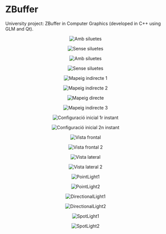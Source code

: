 # ZBuffer
University project: ZBuffer in Computer Graphics (developed in C++ using GLM and Qt).

<p align="center">
  <img src="/resources/screenshots/cellshader/img1.png?raw=true" alt="Amb siluetes"/>
</p>

<p align="center">
  <img src="/resources/screenshots/cellshader/img3.png?raw=true" alt="Sense siluetes"/>
</p>

<p align="center">
  <img src="/resources/screenshots/cellshader/img2.png?raw=true" alt="Amb siluetes"/>
</p>

<p align="center">
  <img src="/resources/screenshots/cellshader/img4.png?raw=true" alt="Sense siluetes"/>
</p>

<p align="center">
  <img src="resources/screenshots/indirect-texture-mapping/img1.png?raw=true" alt="Mapeig indirecte 1"/>
</p>

<p align="center">
  <img src="resources/screenshots/indirect-texture-mapping/img2.png?raw=true" alt="Mapeig indirecte 2"/>
</p>

<p align="center">
  <img src="resources/screenshots/indirect-texture-mapping/img3.png?raw=true" alt="Mapeig directe"/>
</p>

<p align="center">
  <img src="resources/screenshots/indirect-texture-mapping/img4.png?raw=true" alt="Mapeig indirecte 3"/>
</p>

<p align="center">
  <img src="resources/screenshots/exercici1/img1.png?raw=true" alt="Configuració inicial 1r instant"/>
</p>

<p align="center">
  <img src="resources/screenshots/exercici1/img3.png?raw=true" alt="Configuració inicial 2n instant"/>
</p>

<p align="center">
  <img src="resources/screenshots/exercici1/img4.png?raw=true" alt="Vista frontal"/>
</p>

<p align="center">
  <img src="resources/screenshots/exercici1/img5.png?raw=true" alt="Vista frontal 2"/>
</p>

<p align="center">
  <img src="resources/screenshots/exercici1/img6.png?raw=true" alt="Vista lateral"/>
</p>

<p align="center">
  <img src="resources/screenshots/exercici1/img7.png?raw=true" alt="Vista lateral 2"/>
</p>

<p align="center">
  <img src="/resources/screenshots/exercici2/pointLight1.png?raw=true" alt="PointLight1"/>
</p>

<p align="center">
  <img src="resources/screenshots/exercici2/pointLight2.png?raw=true" alt="PointLight2"/>
</p>

<p align="center">
  <img src="resources/screenshots/exercici2/directional1.png?raw=true" alt="DirectionalLight1"/>
</p>

<p align="center">
  <img src="resources/screenshots/exercici2/directional2.png?raw=true" alt="DirectionalLight2"/>
</p>

<p align="center">
  <img src="resources/screenshots/exercici2/spotLight1.png?raw=true" alt="SpotLight1"/>
</p>
<p align="center">
  <img src="resources/screenshots/exercici2/spotLight2.png?raw=true" alt="SpotLight2"/>
</p>